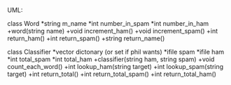 UML:

class Word
*string m_name
*int number_in_spam
*int number_in_ham
+word(string name)
+void increment_ham()
+void increment_spam()
+int return_ham()
+int return_spam()
+string return_name()


class Classifier
*vector <word> dictonary (or set if phil wants)
*ifile spam
*ifile ham
*int total_spam
*int total_ham
+classifier(string ham, string spam)
+void count_each_word()
+int lookup_ham(string target)
+int lookup_spam(string target)
+int return_total()
+int return_total_spam()
+int return_total_ham()
